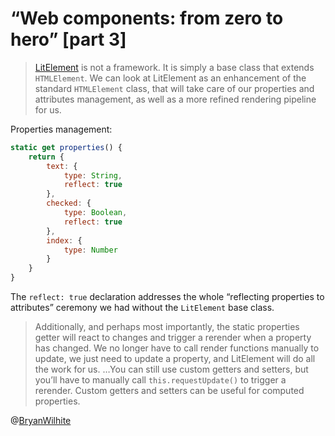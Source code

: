 # “Web components: from zero to hero” [part 3]

> [LitElement](https://lit-element.polymer-project.org/) is not a framework. It is simply a base class that extends `HTMLElement`. We can look at LitElement as an enhancement of the standard `HTMLElement` class, that will take care of our properties and attributes management, as well as a more refined rendering pipeline for us.

Properties management:

```javascript
static get properties() {
    return {
        text: {
            type: String,
            reflect: true
        },
        checked: {
            type: Boolean,
            reflect: true
        },
        index: {
            type: Number
        }
    }
}
```

The `reflect: true` declaration addresses the whole “reflecting properties to attributes” ceremony we had without the `LitElement` base class.

> Additionally, and perhaps most importantly, the static properties getter will react to changes and trigger a rerender when a property has changed. We no longer have to call render functions manually to update, we just need to update a property, and LitElement will do all the work for us. …You can still use custom getters and setters, but you’ll have to manually call `this.requestUpdate()` to trigger a rerender. Custom getters and setters can be useful for computed properties.

@[BryanWilhite](https://twitter.com/BryanWilhite)
